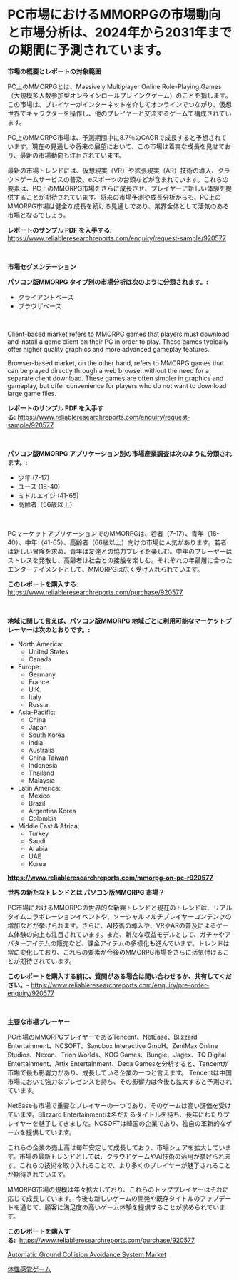 <p><h1>PC市場におけるMMORPGの市場動向と市場分析は、2024年から2031年までの期間に予測されています。</h1></p><p><strong>市場の概要とレポートの対象範囲</strong></p>
<p><p>PC上のMMORPGとは、Massively Multiplayer Online Role-Playing Games（大規模多人数参加型オンラインロールプレイングゲーム）のことを指します。この市場は、プレイヤーがインターネットを介してオンラインでつながり、仮想世界でキャラクターを操作し、他のプレイヤーと交流するゲームで構成されています。</p><p>PC上のMMORPG市場は、予測期間中に8.7％のCAGRで成長すると予想されています。現在の見通しや将来の展望において、この市場は着実な成長を見せており、最新の市場動向も注目されています。</p><p>最新の市場トレンドには、仮想現実（VR）や拡張現実（AR）技術の導入、クラウドゲームサービスの普及、eスポーツの台頭などが含まれています。これらの要素は、PC上のMMORPG市場をさらに成長させ、プレイヤーに新しい体験を提供することが期待されています。将来の市場予測や成長分析からも、PC上のMMORPG市場は健全な成長を続ける見通しであり、業界全体として活気のある市場となるでしょう。</p></p>
<p><strong>レポートのサンプル PDF を入手する:</strong> <a href="https://www.reliableresearchreports.com/enquiry/request-sample/920577">https://www.reliableresearchreports.com/enquiry/request-sample/920577</a></p>
<p>&nbsp;</p>
<p><strong>市場セグメンテーション</strong></p>
<p><strong>パソコン版MMORPG タイプ別の市場分析は次のように分類されます。:</strong></p>
<p><ul><li>クライアントベース</li><li>ブラウザベース</li></ul></p>
<p>&nbsp;</p>
<p><p>Client-based market refers to MMORPG games that players must download and install a game client on their PC in order to play. These games typically offer higher quality graphics and more advanced gameplay features.</p><p>Browser-based market, on the other hand, refers to MMORPG games that can be played directly through a web browser without the need for a separate client download. These games are often simpler in graphics and gameplay, but offer convenience for players who do not want to download large game files.</p></p>
<p><strong>レポートのサンプル PDF を入手する:</strong>&nbsp;<a href="https://www.reliableresearchreports.com/enquiry/request-sample/920577">https://www.reliableresearchreports.com/enquiry/request-sample/920577</a></p>
<p>&nbsp;</p>
<p><strong> パソコン版MMORPG アプリケーション別の市場産業調査は次のように分類されます。:</strong></p>
<p><ul><li>少年 (7-17)</li><li>ユース (18-40)</li><li>ミドルエイジ (41-65)</li><li>高齢者（66歳以上）</li></ul></p>
<p>&nbsp;</p>
<p><p>PCマーケットアプリケーションでのMMORPGは、若者（7-17）、青年（18-40）、中年（41-65）、高齢者（66歳以上）向けの市場に人気があります。若者は新しい冒険を求め、青年は友達との協力プレイを楽しむ。中年のプレーヤーはストレスを発散し、高齢者は社会との接触を楽しむ。それぞれの年齢層に合ったエンターテイメントとして、MMORPGは広く受け入れられています。</p></p>
<p><strong>このレポートを購入する:</strong>&nbsp; <a href="https://www.reliableresearchreports.com/purchase/920577">https://www.reliableresearchreports.com/purchase/920577</a></p>
<p>&nbsp;</p>
<p><strong>地域に関して言えば、パソコン版MMORPG 地域ごとに利用可能なマーケットプレーヤーは次のとおりです。:</strong></p>
<p><ul>
    <li>
        North America:
        <ul>
            <li>United States</li>
            <li>Canada</li>
        </ul>
    </li>
    <li>
        Europe:
        <ul>
            <li>Germany</li>
            <li>France</li>
            <li>U.K.</li>
            <li>Italy</li>
            <li>Russia</li>
        </ul>
    </li>
    <li>
        Asia-Pacific:
        <ul>
            <li>China</li>
            <li>Japan</li>
            <li>South Korea</li>
            <li>India</li>
            <li>Australia</li>
            <li>China Taiwan</li>
            <li>Indonesia</li>
            <li>Thailand</li>
            <li>Malaysia</li>
        </ul>
    </li>
    <li>
        Latin America:
        <ul>
            <li>Mexico</li>
            <li>Brazil</li>
            <li>Argentina Korea</li>
            <li>Colombia</li>
        </ul>
    </li>
    <li>
        Middle East & Africa:
        <ul>
            <li>Turkey</li>
            <li>Saudi</li>
            <li>Arabia</li>
            <li>UAE</li>
            <li>Korea</li>
        </ul>
    </li>
    </ul></p>
<p><strong><a href="https://www.reliableresearchreports.com/mmorpg-on-pc-r920577">https://www.reliableresearchreports.com/mmorpg-on-pc-r920577</a></strong>&nbsp;</p>
<p><strong>世界の新たなトレンドとは パソコン版MMORPG 市場？</strong></p>
<p><p>PC市場におけるMMORPGの世界的な新興トレンドと現在のトレンドは、リアルタイムコラボレーションイベントや、ソーシャルマルチプレイヤーコンテンツの増加などが挙げられます。さらに、AI技術の導入や、VRやARの普及によるゲーム体験の向上も注目されています。また、新たな収益モデルとして、ガチャやアバターアイテムの販売など、課金アイテムの多様化も進んでいます。トレンドは常に変化しており、これらの要素が今後のMMORPG市場をさらに活気付けることが期待されています。</p></p>
<p><strong>このレポートを購入する前に、質問がある場合は問い合わせるか、共有してください。</strong>- <a href="https://www.reliableresearchreports.com/enquiry/pre-order-enquiry/920577">https://www.reliableresearchreports.com/enquiry/pre-order-enquiry/920577</a></p>
<p>&nbsp;</p>
<p><strong>主要な市場プレーヤー</strong></p>
<p><p>PC市場のMMORPGプレイヤーであるTencent、NetEase、Blizzard Entertainment、NCSOFT、Sandbox Interactive GmbH、ZeniMax Online Studios、Nexon、Trion Worlds、KOG Games、Bungie、Jagex、TQ Digital Entertainment、Artix Entertainment、Deca Gamesを分析すると、Tencentが市場で最も影響力があり、成長している企業の一つと言えます。 Tencentは中国市場において強力なプレゼンスを持ち、その影響力は今後も拡大すると予測されています。</p><p>NetEaseも市場で重要なプレイヤーの一つであり、そのゲームは高い評価を受けています。Blizzard Entertainmentは名だたるタイトルを持ち、長年にわたりプレイヤーを魅了してきました。NCSOFTは韓国の企業であり、独自の革新的なゲームを提供しています。</p><p>これらの企業の売上高は毎年安定して成長しており、市場シェアを拡大しています。市場の最新トレンドとしては、クラウドゲームやAI技術の活用が挙げられます。これらの技術を取り入れることで、より多くのプレイヤーが魅了されることが期待されています。</p><p>MMORPG市場の規模は年々拡大しており、これらのトッププレイヤーはそれに応じて成長しています。今後も新しいゲームの開発や既存タイトルのアップデートを通じて、顧客に満足度の高いゲーム体験を提供することが求められています。</p></p>
<p><strong>このレポートを購入する:</strong>&nbsp;&nbsp;<a href="https://www.reliableresearchreports.com/purchase/920577">https://www.reliableresearchreports.com/purchase/920577</a></p>
<p><p><a href="https://github.com/dimitrishawkinswaynenp91rgz/Market-Research-Report-List-2/blob/main/automatic-ground-collision-avoidance-system-market.md">Automatic Ground Collision Avoidance System Market</a></p><p><a href="https://github.com/one-cool-chick/Market-Research-Report-List-1/blob/main/567582027989.md">体性感覚ゲーム</a></p></p>